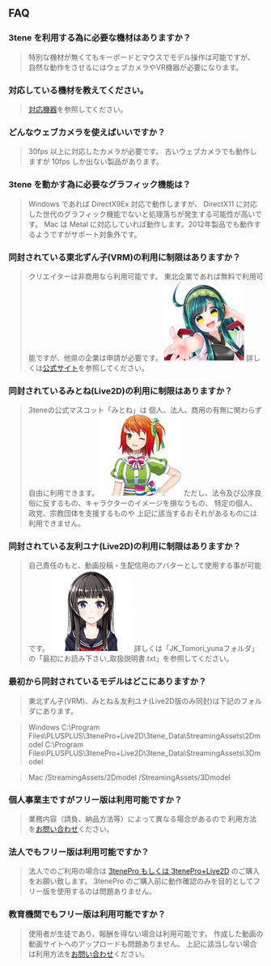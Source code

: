 ## FAQ

### 3tene を利用する為に必要な機材はありますか？

>特別な機材が無くてもキーボードとマウスでモデル操作は可能ですが、
>自然な動作をさせるにはウェブカメラやVR機器が必要になります。


### 対応している機材を教えてください。

>[対応機器](#equipment.md)を参照してください。


### どんなウェブカメラを使えばいいですか？

>30fps 以上に対応したカメラが必要です。
>古いウェブカメラでも動作しますが 10fps しか出ない製品があります。


### 3tene を動かす為に必要なグラフィック機能は？

>Windows であれば DirectX9Ex 対応で動作しますが、
>DirectX11 に対応した世代のグラフィック機能でないと処理落ちが発生する可能性が高いです。
>Mac は Metal に対応していれば動作します。2012年製品でも動作するようですがサポート対象外です。


### 同封されている東北ずん子(VRM)の利用に制限はありますか？

>クリエイターは非商用なら利用可能です。
>東北企業であれば無料で利用可能ですが、他県の企業は申請が必要です。
![画像](image/zunko.jpg "ずん子")
>詳しくは[公式サイト](https://zunko.jp/guideline.html)を参照してください。


### 同封されているみとね(Live2D)の利用に制限はありますか？

>3teneの公式マスコット「みとね」は
>個人、法人、商用の有無に関わらず自由に利用できます。
![画像](image/mitone.png "みとね")
>ただし、法令及び公序良俗に反するもの、キャラクターのイメージを損なうもの、
>特定の個人、政党、宗教団体を支援するものや
>上記に該当するおそれがあるものには利用できません。


### 同封されている友利ユナ(Live2D)の利用に制限はありますか？

>自己責任のもと、動画投稿・生配信用のアバターとして使用する事が可能です。
![画像](image/tomori_yuna.png "友利ユナ")
>詳しくは「JK_Tomori_yunaフォルダ」の「最初にお読み下さい_取扱説明書.txt」を参照してください。


### 最初から同封されているモデルはどこにありますか？

>東北ずん子(VRM)、みとね＆友利ユナ(Live2D版のみ同封)は下記のフォルダにあります。

>Windows
>C:\Program Files\PLUSPLUS\3tenePro+Live2D\3tene_Data\StreamingAssets\2Dmodel
>C:\Program Files\PLUSPLUS\3tenePro+Live2D\3tene_Data\StreamingAssets\3Dmodel

>Mac
>/StreamingAssets/2Dmodel
>/StreamingAssets/3Dmodel


### 個人事業主ですがフリー版は利用可能ですか？

>業務内容（請負、納品方法等）によって異なる場合があるので
>利用方法を[お問い合わせ](https://3tene.com/contact/)ください。


### 法人でもフリー版は利用可能ですか？

>法人でのご利用の場合は [3tenePro もしくは 3tenePro+Live2D](https://3tene.com/pro_company/) のご購入をお願い致します。
>3tenePro のご購入前に動作確認のみを目的としてフリー版を使用するのは問題ありません。


### 教育機関でもフリー版は利用可能ですか？

>使用者が生徒であり、報酬を得ない場合は利用可能です。
>作成した動画の動画サイトへのアップロードも問題ありません。
>上記に該当しない場合は利用方法を[お問い合わせ](https://3tene.com/contact/)ください。



